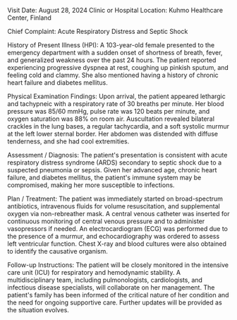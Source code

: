  Visit Date: August 28, 2024
Clinic or Hospital Location: Kuhmo Healthcare Center, Finland

Chief Complaint: Acute Respiratory Distress and Septic Shock

History of Present Illness (HPI): A 103-year-old female presented to the emergency department with a sudden onset of shortness of breath, fever, and generalized weakness over the past 24 hours. The patient reported experiencing progressive dyspnea at rest, coughing up pinkish sputum, and feeling cold and clammy. She also mentioned having a history of chronic heart failure and diabetes mellitus.

Physical Examination Findings: Upon arrival, the patient appeared lethargic and tachypneic with a respiratory rate of 30 breaths per minute. Her blood pressure was 85/60 mmHg, pulse rate was 120 beats per minute, and oxygen saturation was 88% on room air. Auscultation revealed bilateral crackles in the lung bases, a regular tachycardia, and a soft systolic murmur at the left lower sternal border. Her abdomen was distended with diffuse tenderness, and she had cool extremities.

Assessment / Diagnosis: The patient's presentation is consistent with acute respiratory distress syndrome (ARDS) secondary to septic shock due to a suspected pneumonia or sepsis. Given her advanced age, chronic heart failure, and diabetes mellitus, the patient's immune system may be compromised, making her more susceptible to infections.

Plan / Treatment: The patient was immediately started on broad-spectrum antibiotics, intravenous fluids for volume resuscitation, and supplemental oxygen via non-rebreather mask. A central venous catheter was inserted for continuous monitoring of central venous pressure and to administer vasopressors if needed. An electrocardiogram (ECG) was performed due to the presence of a murmur, and echocardiography was ordered to assess left ventricular function. Chest X-ray and blood cultures were also obtained to identify the causative organism.

Follow-up Instructions: The patient will be closely monitored in the intensive care unit (ICU) for respiratory and hemodynamic stability. A multidisciplinary team, including pulmonologists, cardiologists, and infectious disease specialists, will collaborate on her management. The patient's family has been informed of the critical nature of her condition and the need for ongoing supportive care. Further updates will be provided as the situation evolves.